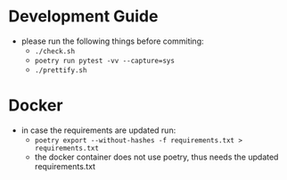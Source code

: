 # Development Guide

* please run the following things before commiting:
    * `./check.sh`
    * `poetry run pytest -vv --capture=sys`
    * `./prettify.sh`

# Docker
* in case the requirements are updated run:
    * `poetry export --without-hashes -f requirements.txt > requirements.txt`
    * the docker container does not use poetry, thus needs the updated requirements.txt